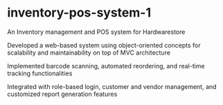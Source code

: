 
# inventory-pos-system-1
An Inventory management and POS system for Hardwarestore

Developed a web-based system using object-oriented concepts for scalability and maintainability on top of MVC architecture

Implemented barcode scanning, automated reordering, and real-time tracking functionalities
 
Integrated with role-based login, customer and vendor management, and customized report generation features

